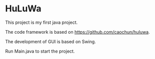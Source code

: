 # HuLuWa

This project is my first java project.

The code framework is based on https://github.com/caochun/huluwa.

The development of GUI is based on Swing.

Run Main.java to start the project.
